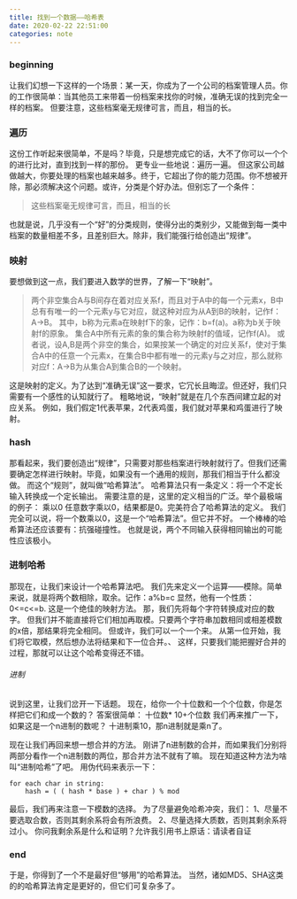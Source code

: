 ```yaml
---
title: 找到一个数据——哈希表
date: 2020-02-22 22:51:00
categories: note
---
```


### beginning
让我们幻想一下这样的一个场景：某一天，你成为了一个公司的档案管理人员。你的工作很简单：当其他员工来带着一份档案来找你的时候，准确无误的找到完全一样的档案。
但要注意，这些档案毫无规律可言，而且，相当的长。

### 遍历

这份工作听起来很简单，不是吗？毕竟，只是想完成它的话，大不了你可以一个个的进行比对，直到找到一样的那份。
更专业一些地说：遍历一遍。
但这家公司越做越大，你要处理的档案也越来越多。终于，它超出了你的能力范围。你不想被开除，那必须解决这个问题。或许，分类是个好办法。但别忘了一个条件：

>这些档案毫无规律可言，而且，相当的长

也就是说，几乎没有一个“好”的分类规则，使得分出的类别少，又能做到每一类中档案的数量相差不多，且差别巨大。除非，我们能强行给创造出“规律”。

### 映射

要想做到这一点，我们要进入数学的世界，了解一下“映射”。
>两个非空集合A与B间存在着对应关系f，而且对于A中的每一个元素x，B中总有有唯一的一个元素y与它对应，就这种对应为从A到B的映射，记作f：A→B。
其中，b称为元素a在映射f下的象，记作：b=f(a)。a称为b关于映射f的原象。
集合A中所有元素的象的集合称为映射f的值域，记作f(A)。
或者说，设A,B是两个非空的集合，如果按某一个确定的对应关系f，使对于集合A中的任意一个元素x，在集合B中都有唯一的元素y与之对应，那么就称对应f：A→B为从集合A到集合B的一个映射。

这是映射的定义。为了达到“准确无误”这一要求，它冗长且晦涩。但还好，我们只需要有一个感性的认知就行了。
粗略地说，“映射”就是在几个东西间建立起的对应关系。
例如，我们假定1代表苹果，2代表鸡蛋，我们就对苹果和鸡蛋进行了映射。

### hash
那看起来，我们要创造出“规律”，只需要对那些档案进行映射就行了。但我们还需要确定怎样进行映射。毕竟，如果没有一个通用的规则，那我们相当于什么都没做。
而这个“规则”，就叫做“哈希算法”。
哈希算法只有一条定义：将一个不定长输入转换成一个定长输出。
需要注意的是，这里的定义相当的广泛。举个最极端的例子： 乘以0
任意数字乘以0，结果都是0。完美符合了哈希算法的定义。
我们完全可以说，将一个数乘以0，这是一个“哈希算法”。但它并不好。
一个棒棒的哈希算法还应该要有：抗强碰撞性。
也就是说，两个不同输入获得相同输出的可能性应该极小。

### 进制哈希
那现在，让我们来设计一个哈希算法吧。
我们先来定义一个运算——模除。简单来说，就是将两个数相除，取余。记作：a%b=c
显然，他有一个性质：0<=c<=b.
这是一个绝佳的映射方法。
那，我们先将每个字符转换成对应的数字。
但我们并不能直接将它们相加再取模。只要两个字符串加数相同或相差模数的x倍，那结果将完全相同。
但或许，我们可以一个一个来。
从第一位开始，我们将它取模，然后想办法将结果和下一位合并。、
这样，只要我们能把握好合并的过程，那就可以让这个哈希变得还不错。

###### 进制
说到这里，让我们岔开一下话题。
现在，给你一个十位数和一个个位数，你是怎样把它们和成一个数的？
答案很简单： 十位数* 10+个位数
我们再来推广一下，如果这是一个n进制的数呢？
十进制乘10，那n进制就是乘n了。

现在让我们再回来想一想合并的方法。
刚讲了n进制数的合并，而如果我们分别将两部分看作一个n进制数的两位，那合并方法不就有了嘛。
现在知道这种方法为啥叫“进制哈希”了吧。
用伪代码来表示一下：
```pyhton
for each char in string:
	hash = ( ( hash * base ) + char ) % mod
```
最后，我们再来注意一下模数的选择。
为了尽量避免哈希冲突，我们：
1、尽量不要选取合数，否则其剩余系将会有所浪费。
2、尽量选择大质数，否则其剩余系将过小。
你问我剩余系是什么和证明？允许我引用书上原话：请读者自证

### end
于是，你得到了一个不是最好但“够用”的哈希算法。
当然，诸如MD5、SHA这类的的哈希算法肯定是更好的，但它们可复杂多了。
